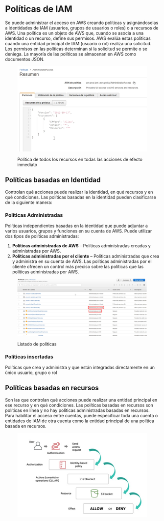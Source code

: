 # Políticas de IAM

Se puede administrar el acceso en AWS creando políticas y asignándoselas a identidades de IAM (usuarios, grupos de usuarios o roles) o a recursos de AWS. Una política es un objeto de AWS que, cuando se asocia a una identidad o un recurso, define sus permisos. AWS evalúa estas políticas cuando una entidad principal de IAM (usuario o rol) realiza una solicitud. Los permisos en las políticas determinan si la solicitud se permite o se deniega. La mayoría de las políticas se almacenan en AWS como documentos JSON.

<figure><img src="../../.gitbook/assets/MicrosoftTeams-image (1).png" alt=""><figcaption><p>Política de todos los recursos en todas las acciones de efecto inmediato </p></figcaption></figure>

## Políticas basadas en Identidad

Controlan qué acciones puede realizar la identidad, en qué recursos y en qué condiciones. Las políticas basadas en la identidad pueden clasificarse de la siguiente manera:

### Políticas Administradas

Políticas independientes basadas en la identidad que puede adjuntar a varios usuarios, grupos y funciones en su cuenta de AWS. Puede utilizar dos tipos de políticas administradas:

1. **Políticas administradas de AWS** – Políticas administradas creadas y administradas por AWS.
2. **Políticas administradas por el cliente** – Políticas administradas que crea y administra en su cuenta de AWS. Las políticas administradas por el cliente ofrecen un control más preciso sobre las políticas que las políticas administradas por AWS.

<figure><img src="../../.gitbook/assets/MicrosoftTeams-image.png" alt=""><figcaption><p>Listado de políticas</p></figcaption></figure>

### Políticas insertadas

Políticas que crea y administra y que están integradas directamente en un único usuario, grupo o rol

## Políticas basadas en recursos

Son las que controlan qué acciones puede realizar una entidad principal en ese recurso y en qué condiciones. Las políticas basadas en recursos son políticas en línea y no hay políticas administradas basadas en recursos. Para habilitar el acceso entre cuentas, puede especificar toda una cuenta o entidades de IAM de otra cuenta como la entidad principal de una política basada en recursos.

<figure><img src="../../.gitbook/assets/image (2) (2).png" alt=""><figcaption></figcaption></figure>




